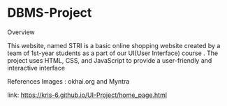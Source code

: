 # DBMS-Project
Overview

This website, named STRI is a basic online shopping website created by a team of 1st-year students as a part of our UI(User Interface) course . The project uses HTML, CSS, and JavaScript to provide a user-friendly and interactive interface 

References 
Images : okhai.org and Myntra 

link: https://kris-6.github.io/UI-Project/home_page.html
